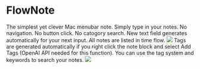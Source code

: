 # FlowNote
The simplest yet clever Mac menubar note.
Simply type in your notes. No navigation. No button click. No catogory search. New text field generates automatically for your next input. All notes are listed in time flow.
![](https://github.com/Yiiipu/FlowNote/raw/main/Image/Screenshot%202023-05-25%20at%206.38.28%20PM%20(1).png)
Tags are generated automatically if you right click the note block and select Add Tags (OpenAI API needed for this function). You can use the tag system and keywords to search your notes. 
![](https://github.com/Yiiipu/FlowNote/blob/main/Image/Screenshot%202023-05-25%20at%206.42.01%20PM%20(1).png)
